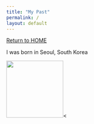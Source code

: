 ```yaml
---
title: "My Past"
permalink: /
layout: default
---
```



[Return to HOME](https://mkim74.github.io/AboutMe/)


I was born in Seoul, South Korea
<div id="header" align="bottom-right">
  <img src="https://asiasociety.org/sites/default/files/styles/1200w/public/K/korean-flag.jpg" width="150"/><
</div>











